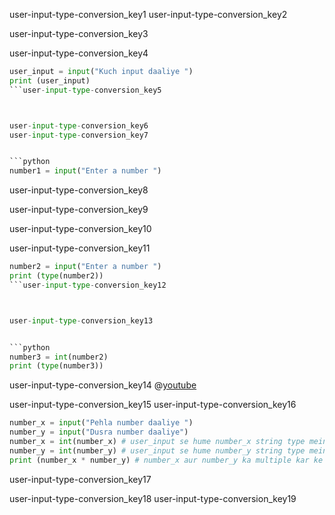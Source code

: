 user-input-type-conversion_key1
user-input-type-conversion_key2


user-input-type-conversion_key3


user-input-type-conversion_key4
```python
user_input = input("Kuch input daaliye ")
print (user_input)
```user-input-type-conversion_key5



user-input-type-conversion_key6
user-input-type-conversion_key7


```python
number1 = input("Enter a number ")
```

user-input-type-conversion_key8

  
user-input-type-conversion_key9


user-input-type-conversion_key10
  
user-input-type-conversion_key11
```python
number2 = input("Enter a number ")
print (type(number2))
```user-input-type-conversion_key12



user-input-type-conversion_key13


```python
number3 = int(number2)
print (type(number3))
```

user-input-type-conversion_key14
@[youtube](xnyFYiK2rSY&t=2s)

user-input-type-conversion_key15
user-input-type-conversion_key16


```python
number_x = input("Pehla number daaliye ")
number_y = input("Dusra number daaliye")
number_x = int(number_x) # user_input se hume number_x string type mein mila
number_y = int(number_y) # user_input se hume number_y string type mein mila
print (number_x * number_y) # number_x aur number_y ka multiple kar ke result print hoga
```

user-input-type-conversion_key17


user-input-type-conversion_key18
user-input-type-conversion_key19
